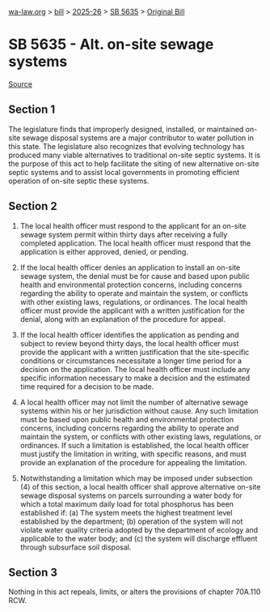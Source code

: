 [wa-law.org](/) > [bill](/bill/) > [2025-26](/bill/2025-26/) > [SB 5635](/bill/2025-26/sb/5635/) > [Original Bill](/bill/2025-26/sb/5635/1/)

# SB 5635 - Alt. on-site sewage systems

[Source](http://lawfilesext.leg.wa.gov/biennium/2025-26/Pdf/Bills/Senate%20Bills/5635.pdf)

## Section 1
The legislature finds that improperly designed, installed, or maintained on-site sewage disposal systems are a major contributor to water pollution in this state. The legislature also recognizes that evolving technology has produced many viable alternatives to traditional on-site septic systems. It is the purpose of this act to help facilitate the siting of new alternative on-site septic systems and to assist local governments in promoting efficient operation of on-site septic these systems.

## Section 2
1. The local health officer must respond to the applicant for an on-site sewage system permit within thirty days after receiving a fully completed application. The local health officer must respond that the application is either approved, denied, or pending.

2. If the local health officer denies an application to install an on-site sewage system, the denial must be for cause and based upon public health and environmental protection concerns, including concerns regarding the ability to operate and maintain the system, or conflicts with other existing laws, regulations, or ordinances. The local health officer must provide the applicant with a written justification for the denial, along with an explanation of the procedure for appeal.

3. If the local health officer identifies the application as pending and subject to review beyond thirty days, the local health officer must provide the applicant with a written justification that the site-specific conditions or circumstances necessitate a longer time period for a decision on the application. The local health officer must include any specific information necessary to make a decision and the estimated time required for a decision to be made.

4. A local health officer may not limit the number of alternative sewage systems within his or her jurisdiction without cause. Any such limitation must be based upon public health and environmental protection concerns, including concerns regarding the ability to operate and maintain the system, or conflicts with other existing laws, regulations, or ordinances. If such a limitation is established, the local health officer must justify the limitation in writing, with specific reasons, and must provide an explanation of the procedure for appealing the limitation.

5. Notwithstanding a limitation which may be imposed under subsection (4) of this section, a local health officer shall approve alternative on-site sewage disposal systems on parcels surrounding a water body for which a total maximum daily load for total phosphorus has been established if: (a) The system meets the highest treatment level established by the department; (b) operation of the system will not violate water quality criteria adopted by the department of ecology and applicable to the water body; and (c) the system will discharge effluent through subsurface soil disposal.

## Section 3
Nothing in this act repeals, limits, or alters the provisions of chapter 70A.110 RCW.
